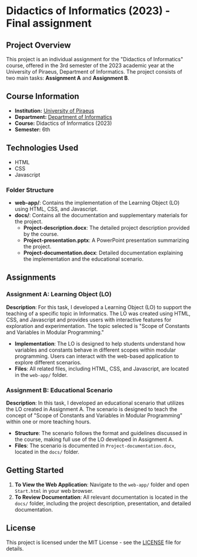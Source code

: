 # Didactics of Informatics (2023) - Final assignment

## Project Overview

This project is an individual assignment for the "Didactics of Informatics" course, offered in the 3rd semester of the 2023 academic year at the University of Piraeus, Department of Informatics. The project consists of two main tasks: **Assignment A** and **Assignment B**.

## Course Information
- **Institution:** [University of Piraeus](https://www.unipi.gr/en/)
- **Department:** [Department of Informatics](https://cs.unipi.gr/en/)
- **Course:** Didactics of Informatics (2023)
- **Semester:** 6th

## Technologies Used

- HTML
- CSS
- Javascript

### Folder Structure

- **web-app/**: Contains the implementation of the Learning Object (LO) using HTML, CSS, and Javascript.
- **docs/**: Contains all the documentation and supplementary materials for the project.
  - **Project-description.docx**: The detailed project description provided by the course.
  - **Project-presentation.pptx**: A PowerPoint presentation summarizing the project.
  - **Project-documentation.docx**: Detailed documentation explaining the implementation and the educational scenario.

## Assignments

### Assignment A: Learning Object (LO)

**Description**: For this task, I developed a Learning Object (LO) to support the teaching of a specific topic in Informatics. The LO was created using HTML, CSS, and Javascript and provides users with interactive features for exploration and experimentation. The topic selected is "Scope of Constants and Variables in Modular Programming."

- **Implementation**: The LO is designed to help students understand how variables and constants behave in different scopes within modular programming. Users can interact with the web-based application to explore different scenarios.
- **Files**: All related files, including HTML, CSS, and Javascript, are located in the `web-app/` folder.

### Assignment B: Educational Scenario

**Description**: In this task, I developed an educational scenario that utilizes the LO created in Assignment A. The scenario is designed to teach the concept of "Scope of Constants and Variables in Modular Programming" within one or more teaching hours.

- **Structure**: The scenario follows the format and guidelines discussed in the course, making full use of the LO developed in Assignment A.
- **Files**: The scenario is documented in `Project-documentation.docx`, located in the `docs/` folder.

## Getting Started

1. **To View the Web Application**: Navigate to the `web-app/` folder and open `Start.html` in your web browser.
2. **To Review Documentation**: All relevant documentation is located in the `docs/` folder, including the project description, presentation, and detailed documentation.

## License

This project is licensed under the MIT License - see the [LICENSE](./LICENSE) file for details.
